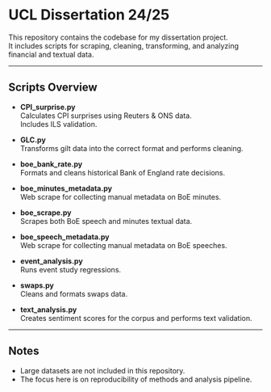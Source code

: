 # UCL Dissertation 24/25

This repository contains the codebase for my dissertation project.  
It includes scripts for scraping, cleaning, transforming, and analyzing financial and textual data.

---

## Scripts Overview

- **CPI_surprise.py**  
  Calculates CPI surprises using Reuters & ONS data.  
  Includes ILS validation.

- **GLC.py**  
  Transforms gilt data into the correct format and performs cleaning.

- **boe_bank_rate.py**  
  Formats and cleans historical Bank of England rate decisions.

- **boe_minutes_metadata.py**  
  Web scrape for collecting manual metadata on BoE minutes.

- **boe_scrape.py**  
  Scrapes both BoE speech and minutes textual data.

- **boe_speech_metadata.py**  
  Web scrape for collecting manual metadata on BoE speeches.

- **event_analysis.py**  
  Runs event study regressions.

- **swaps.py**  
  Cleans and formats swaps data.

- **text_analysis.py**  
  Creates sentiment scores for the corpus and performs text validation.

---

## Notes
- Large datasets are not included in this repository.  
- The focus here is on reproducibility of methods and analysis pipeline.  

